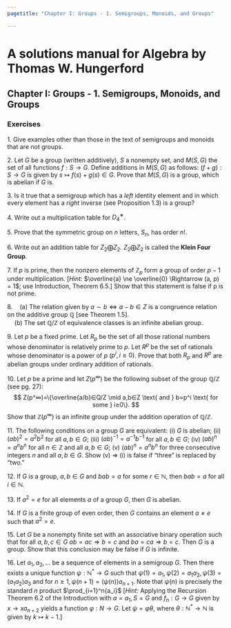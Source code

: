 ```yaml
---
pagetitle: "Chapter I: Groups - 1. Semigroups, Monoids, and Groups"

---
```


# A solutions manual for Algebra by Thomas W. Hungerford
## Chapter I: Groups - 1. Semigroups, Monoids, and Groups
### Exercises

1\. Give examples other than those in the text of semigroups and monoids
that are not groups.

2\. Let $G$ be a group (written additively), $S$ a nonempty set, and $M (S,
G)$ the set of all functions $f : S \to G$. Define additions in $M (S, G)$ as
follows: $(f + g) : S → G$ is given by $s \mapsto f(s)+g(s) ∈ G$. Prove that
$M(S, G)$ is a group, which is abelian if $G$ is.

3\. Is it true that a semigroup which has a _left_ identity element and in
which every element has a _right_ inverse (see Proposition 1.3) is a group?

4\. Write out a multiplication table for $D_4^∗$.

5\. Prove that the symmetric group on $n$ letters, $S_n$, has order $n!$.

6\. Write out an addition table for $Z_2\bigoplus Z_2$. $Z_2\bigoplus Z_2$
is called the **Klein Four Group**.

7\. If $p$ is prime, then the nonzero elements of $\mathbb{Z}_p$ form a
group of order $p − 1$ under multiplication. [_Hint:_ $\overline{a} \ne
\overline{0} \Rightarrow (a, p) = 1$; use Introduction, Theorem 6.5.] Show
that this statement is false if p is not prime.

8\.$\quad$(a) The relation given by $a ∼ b \Leftrightarrow a−b ∈ Z$ is a congruence
relation on the additive group $\mathbb{Q}$ [see Theorem 1.5].
<br />$\quad$(b) The set $\mathbb{Q}/\mathbb{Z}$ of equivalence classes is
an infinite abelian group.

9\. Let $p$ be a fixed prime. Let $R_p$ be the set of all those rational
numbers whose denominator is relatively prime to $p$. Let $R^p$ be the set of
rationals whose denominator is a power of $p$ ($p^i,i ≥ 0$). Prove that both
$R_p$ and $R^p$ are abelian groups under ordinary addition of rationals.

10\. Let $p$ be a prime and let $Z(p^∞)$ be the following subset of the
group $\mathbb{Q}/\mathbb{Z}$ (see pg. 27):
$$
Z(p^∞)=\{\overline{a/b}∈Q/Z \mid a,b∈Z \text{ and } b=p^i \text{ for some }
i≥0\}.
$$
Show that $\mathbb{Z}(p^∞)$ is an infinite group under the addition operation
of $\mathbb{Q}/\mathbb{Z}$.

11\. The following conditions on a group $G$ are equivalent: (i) $G$ is
abelian; (ii) $(ab)^2 = a^2b^2$ for all $a,b ∈ G$; (iii) $(ab)^{−1}
= a^{−1}b^{−1}$ for all $a,b ∈ G$; (iv) $(ab)^n = a^nb^n$ for all $n ∈
\mathbb{Z}$ and all $a,b ∈ G$; (v) $(ab)^n = a^nb^n$ for three consecutive
integers $n$ and
all $a, b ∈ G$. Show (v) $\Rightarrow$ (i) is false if “three” is replaced
by “two.”

12\. If $G$ is a group, $a,b∈G$ and $bab=a$ for some $r∈\mathbb{N}$, then
$bab =a$ for all $i ∈ \mathbb{N}$.

13\. If $a^2 = e$ for all elements $a$ of a group $G$, then $G$ is abelian.

14\. If $G$ is a finite group of even order, then $G$ contains an element
$a \ne e$ such that $a^2 = e$.

15\. Let $G$ be a nonempty finite set with an associative binary operation
such that for all $a,b,c∈G\text{ } ab=ac\Rightarrow b=c \text{ and }
ba=ca\Rightarrow b=c$. Then $G$ is a group. Show that this conclusion may be
false if $G$ is infinite.

16\. Let $a_1, a_2,...$ be a sequence of elements in a semigroup $G$. Then
there exists a unique function $ψ : \mathbb{N}^* \to G$ such that $ψ(1) =
a_1, ψ(2) = a_1a_2,ψ(3) = (a_1a_2)a_3$ and for $n ≥ 1, ψ(n+1) =
(ψ(n))a_{n+1}$.
Note that $ψ(n)$ is precisely the standard $n$ product $\prod_{i=1}^n{a_i}$
[_Hint:_ Applying the Recursion Theorem 6.2 of the Introduction with $a=a_1,S=G$ and $f_n :G \to G$ given by $x \to xa_{n+2}$ yields a function
$φ:N \to G$. Let $ψ=φθ$, where $θ:\mathbb{N}^* →\mathbb{N}$ is given by
$k \mapsto k−1$.]
